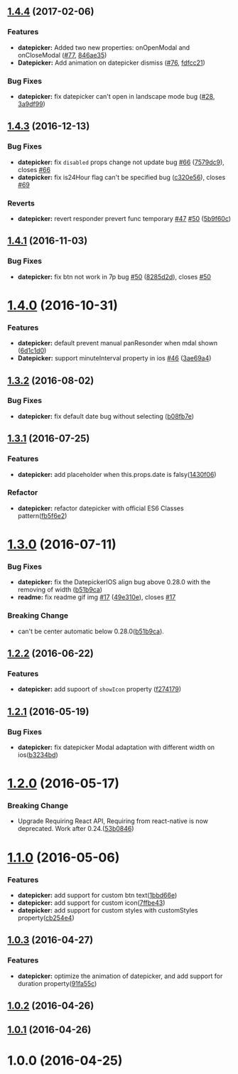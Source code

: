 <a name="1.4.4"></a>
## [1.4.4](https://github.com/xgfe/react-native-datepicker/compare/v1.4.3...v1.4.4) (2017-02-06)


### Features

* **datepicker:** Added two new properties: onOpenModal and onCloseModal ([#77](https://github.com/xgfe/react-native-datepicker/pull/77), [846ae35](https://github.com/xgfe/react-native-datepicker/commit/846ae35))
* **Datepicker:** Add animation on datepicker dismiss ([#76](https://github.com/xgfe/react-native-datepicker/pull/76), [fdfcc21](https://github.com/xgfe/react-native-datepicker/commit/fdfcc21))

### Bug Fixes

* **datepicker:** fix datepicker can't  open in landscape mode bug ([#28](https://github.com/xgfe/react-native-datepicker/issues/28), [3a9df99](https://github.com/xgfe/react-native-datepicker/commit/3a9df99))



<a name="1.4.3"></a>
## [1.4.3](https://github.com/xgfe/react-native-datepicker/compare/v1.4.1...v1.4.3) (2016-12-13)


### Bug Fixes

* **datepicker:** fix `disabled` props change not update bug [#66](https://github.com/xgfe/react-native-datepicker/issues/66) ([7579dc9](https://github.com/xgfe/react-native-datepicker/commit/7579dc9)), closes [#66](https://github.com/xgfe/react-native-datepicker/issues/66)
* **datepicker:** fix is24Hour flag can't be specified bug ([c320e56](https://github.com/xgfe/react-native-datepicker/commit/c320e56)), closes [#69](https://github.com/xgfe/react-native-datepicker/issues/69)


### Reverts

* **datepicker:** revert responder prevert func temporary [#47](https://github.com/xgfe/react-native-datepicker/issues/47) [#50](https://github.com/xgfe/react-native-datepicker/issues/50) ([5b9f60c](https://github.com/xgfe/react-native-datepicker/commit/5b9f60c))



<a name="1.4.1"></a>
## [1.4.1](https://github.com/xgfe/react-native-datepicker/compare/v1.4.0...v1.4.1) (2016-11-03)


### Bug Fixes

* **datepicker:** fix btn not work in 7p bug [#50](https://github.com/xgfe/react-native-datepicker/issues/50) ([8285d2d](https://github.com/xgfe/react-native-datepicker/commit/8285d2d)), closes [#50](https://github.com/xgfe/react-native-datepicker/issues/50)



<a name="1.4.0"></a>
# [1.4.0](https://github.com/xgfe/react-native-datepicker/compare/v1.3.2...v1.4.0) (2016-10-31)


### Features

* **datepicker:** default prevent manual panResonder when mdal shown ([6d1c1d0](https://github.com/xgfe/react-native-datepicker/commit/6d1c1d0))
* **Datepicker:** support minuteInterval property in ios [#46](https://github.com/xgfe/react-native-datepicker/issues/46) ([3ae69a4](https://github.com/xgfe/react-native-datepicker/commit/3ae69a4))



<a name="1.3.2"></a>
## [1.3.2](https://github.com/xgfe/react-native-datepicker/compare/v1.3.1...v1.3.2) (2016-08-02)


### Bug Fixes

* **datepicker:** fix default date bug without selecting ([b08fb7e](https://github.com/xgfe/react-native-datepicker/commit/b08fb7e))



<a name="1.3.1"></a>
## [1.3.1](https://github.com/xgfe/react-native-datepicker/compare/v1.3.0...v1.3.1) (2016-07-25)


### Features

* **datepicker:** add placeholder when this.props.date is falsy([1430f06](https://github.com/xgfe/react-native-datepicker/commit/1430f06906906d408217bae8183395969f3cf51f))

### Refactor

* **datepicker:** refactor datepicker with official ES6 Classes pattern([fb5f6e2](https://github.com/xgfe/react-native-datepicker/commit/fb5f6e2))

<a name="1.3.0"></a>
# [1.3.0](https://github.com/xgfe/react-native-datepicker/compare/v1.2.2...v1.3.0) (2016-07-11)


### Bug Fixes

* **datepicker:** fix the DatepickerIOS align bug above 0.28.0 with the removing of width ([b51b9ca](https://github.com/xgfe/react-native-datepicker/commit/b51b9ca))
* **readme:** fix readme gif img   [#17](https://github.com/xgfe/react-native-datepicker/issues/17) ([49e310e](https://github.com/xgfe/react-native-datepicker/commit/49e310e)), closes [#17](https://github.com/xgfe/react-native-datepicker/issues/17)

### Breaking Change

* can't be center automatic below 0.28.0([b51b9ca](https://github.com/xgfe/react-native-datepicker/commit/b51b9ca)).

<a name="1.2.2"></a>
## [1.2.2](https://github.com/xgfe/react-native-datepicker/compare/v1.2.1...v1.2.2) (2016-06-22)


### Features

* **datepicker:** add supoort of `showIcon` property ([f274179](https://github.com/xgfe/react-native-datepicker/commit/f274179))



<a name="1.2.1"></a>
## [1.2.1](https://github.com/xgfe/react-native-datepicker/compare/v1.2.0...v1.2.1) (2016-05-19)


### Bug Fixes

* **datepicker:** fix datepicker Modal adaptation with different width on ios([b3234bd](https://github.com/xgfe/react-native-datepicker/commit/b3234bd))



<a name="1.2.0"></a>
# [1.2.0](https://github.com/xgfe/react-native-datepicker/compare/v1.1.0...v1.2.0) (2016-05-17)

### Breaking Change

* Upgrade Requiring React API, Requiring from react-native is now deprecated. Work after 0.24.([53b0846](https://github.com/xgfe/react-native-datepicker/commit/53b0846))

<a name="1.1.0"></a>
# [1.1.0](https://github.com/xgfe/react-native-datepicker/compare/v1.0.3...v1.1.0) (2016-05-06)


### Features

* **datepicker:** add support for custom btn text([1bbd66e](https://github.com/xgfe/react-native-datepicker/commit/1bbd66e))
* **datepicker:** add support for custom icon([7ffbe43](https://github.com/xgfe/react-native-datepicker/commit/7ffbe43))
* **datepicker:** add support for custom styles with customStyles property([cb254e4](https://github.com/xgfe/react-native-datepicker/commit/cb254e4))



<a name="1.0.3"></a>
## [1.0.3](https://github.com/xgfe/react-native-datepicker/compare/v1.0.2...v1.0.3) (2016-04-27)


### Features

* **datepicker:** optimize the animation of datepicker, and add support for duration property([91fa55c](https://github.com/xgfe/react-native-datepicker/commit/91fa55c))



<a name="1.0.2"></a>
## [1.0.2](https://github.com/xgfe/react-native-datepicker/compare/v1.0.1...v1.0.2) (2016-04-26)



<a name="1.0.1"></a>
## [1.0.1](https://github.com/xgfe/react-native-datepicker/compare/v1.0.0...v1.0.1) (2016-04-26)



<a name="1.0.0"></a>
# 1.0.0 (2016-04-25)




